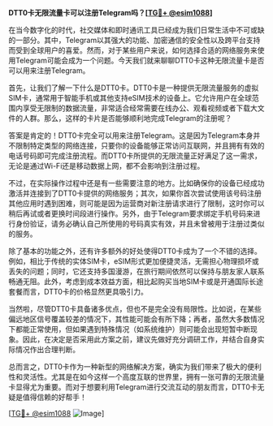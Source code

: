 **DTT0卡无限流量卡可以注册Telegram吗？[[TG💪+ @esim1088](https://t.me/s/esim1088)]**

在当今数字化的时代，社交媒体和即时通讯工具已经成为我们日常生活中不可或缺的一部分。其中，Telegram以其强大的功能、加密通信的安全性以及跨平台支持而受到全球用户的喜爱。然而，对于某些用户来说，如何选择合适的网络服务来使用Telegram可能会成为一个问题。今天我们就来聊聊DTT0卡这种无限流量卡是否可以用来注册Telegram。

首先，让我们了解一下什么是DTT0卡。DTT0卡是一种提供无限流量服务的虚拟SIM卡，通常用于智能手机或其他支持eSIM技术的设备上。它允许用户在全球范围内享受无限制的数据流量，非常适合经常需要在线办公、观看视频或者下载大文件的人群。那么，这样的卡片是否能够顺利地完成Telegram的注册呢？

答案是肯定的！DTT0卡完全可以用来注册Telegram。这是因为Telegram本身并不限制特定类型的网络连接，只要你的设备能够正常访问互联网，并且拥有有效的电话号码即可完成注册流程。而DTT0卡所提供的无限流量正好满足了这一需求，无论是通过Wi-Fi还是移动数据上网，都不会影响到注册过程。

不过，在实际操作过程中还是有一些需要注意的地方。比如确保你的设备已经成功激活并连接到了DTT0卡提供的网络服务；其次，如果你首次尝试使用该号码注册其他应用时遇到困难，则可能是因为运营商对新注册请求进行了限制，这时你可以稍后再试或者更换时间段进行操作。另外，由于Telegram要求绑定手机号码来进行身份验证，请务必确认自己所使用的号码真实有效，并且未曾被用于注册过类似的服务。

除了基本的功能之外，还有许多额外的好处使得DTT0卡成为了一个不错的选择。例如，相比于传统的实体SIM卡，eSIM形式更加便捷灵活，无需担心物理损坏或丢失的问题；同时，它还支持多国漫游，在旅行期间依然可以保持与朋友家人联系畅通无阻。此外，考虑到成本效益方面，相比起购买当地SIM卡或是开通国际长途套餐而言，DTT0卡的价格显然更具吸引力。

当然啦，尽管DTT0卡具备诸多优点，但也不是完全没有局限性。比如说，在某些偏远地区信号覆盖较差的情况下，其性能可能会有所下降；再者，虽然大多数情况下都能正常使用，但如果遇到特殊情况（如系统维护）则可能会出现短暂中断现象。因此，在决定是否采用此方案之前，建议先做好充分调研工作，并结合自身实际情况作出合理判断。

总而言之，DTT0卡作为一种新型的网络解决方案，确实为我们带来了极大的便利性和灵活性。尤其是在如今这样一个高度互联的世界里，拥有一张可靠的无限流量卡显得尤为重要。而对于想要利用Telegram进行交流互动的朋友而言，DTT0卡无疑是值得信赖的好帮手！

[[TG💪+ @esim1088](https://t.me/s/esim1088) ![Image](https://i.postimg.cc/4NQfJmqS/Snipaste-2025-05-13-00-14-12.png)]